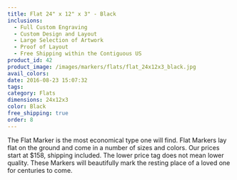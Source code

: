 ```yaml
---
title: Flat 24" x 12" x 3" - Black
inclusions:
  - Full Custom Engraving
  - Custom Design and Layout
  - Large Selection of Artwork
  - Proof of Layout
  - Free Shipping within the Contiguous US
product_id: 42
product_image: /images/markers/flats/flat_24x12x3_black.jpg
avail_colors: 
date: 2016-08-23 15:07:32
tags:
category: Flats
dimensions: 24x12x3
color: Black
free_shipping: true
order: 8
---
```

The Flat Marker is the most economical type one will find. Flat Markers lay flat on the ground and come in a number of sizes and colors. Our prices start at $158, shipping included. The lower price tag does not mean lower quality. These Markers will beautifully mark the resting place of a loved one for centuries to come.